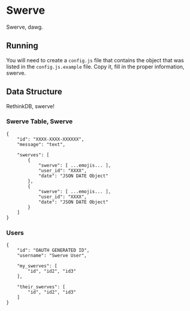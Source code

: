 # Swerve

Swerve, dawg.

## Running
You will need to create a `config.js` file that contains the object that was
listed in the `config.js.example` file. Copy it, fill in the proper information,
swerve.

## Data Structure
RethinkDB, swerve!

### Swerve Table, Swerve
```
{
	"id": "XXXX-XXXX-XXXXXX",
	"message": "text",

	"swerves": [
		{
			"swerve": [ ...emojis... ],
			"user_id": "XXXX",
			"date": "JSON DATE Object"
		},
		{
			"swerve": [ ...emojis... ],
			"user_id": "XXXX",
			"date": "JSON DATE Object"
		}
	]
}
```

### Users
```
{
	"id": "OAUTH GENERATED ID",
	"username": "Swerve User",

	"my_swerves": [
		"id", "id2", "id3"
	],

	"their_swerves": [
		"id", "id2", "id3"
	]
}
```
